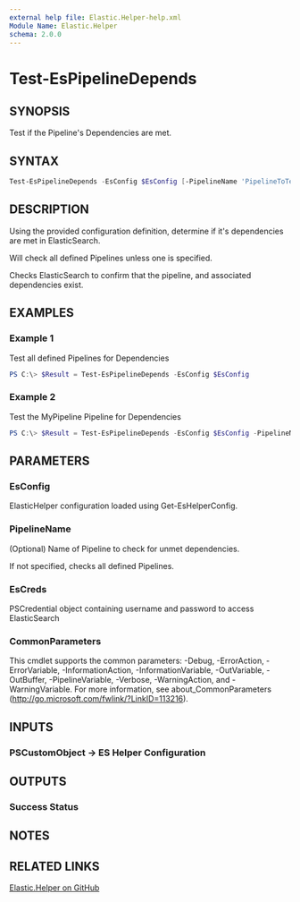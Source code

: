 ```yaml
---
external help file: Elastic.Helper-help.xml
Module Name: Elastic.Helper
schema: 2.0.0
---
```


# Test-EsPipelineDepends

## SYNOPSIS

Test if the Pipeline's Dependencies are met.

## SYNTAX

```powershell
Test-EsPipelineDepends -EsConfig $EsConfig [-PipelineName 'PipelineToTest']
```

## DESCRIPTION

Using the provided configuration definition, determine if it's dependencies are met in ElasticSearch.

Will check all defined Pipelines unless one is specified.

Checks ElasticSearch to confirm that the pipeline, and associated dependencies exist.

## EXAMPLES

### Example 1

Test all defined Pipelines for Dependencies

```powershell
PS C:\> $Result = Test-EsPipelineDepends -EsConfig $EsConfig
```

### Example 2

Test the MyPipeline Pipeline for Dependencies

```powershell
PS C:\> $Result = Test-EsPipelineDepends -EsConfig $EsConfig -PipelineName 'MyPipeline'
```

## PARAMETERS

### EsConfig

ElasticHelper configuration loaded using Get-EsHelperConfig.

### PipelineName

(Optional) Name of Pipeline to check for unmet dependencies.

If not specified, checks all defined Pipelines.

### EsCreds

PSCredential object containing username and password to access ElasticSearch

### CommonParameters

This cmdlet supports the common parameters: -Debug, -ErrorAction, -ErrorVariable, -InformationAction, -InformationVariable, -OutVariable, -OutBuffer, -PipelineVariable, -Verbose, -WarningAction, and -WarningVariable. For more information, see about_CommonParameters (<http://go.microsoft.com/fwlink/?LinkID=113216>).

## INPUTS

### PSCustomObject -> ES Helper Configuration

## OUTPUTS

### Success Status

## NOTES

## RELATED LINKS

[Elastic.Helper on GitHub](https://github.com/jberkers42/Elastic.Helper)
